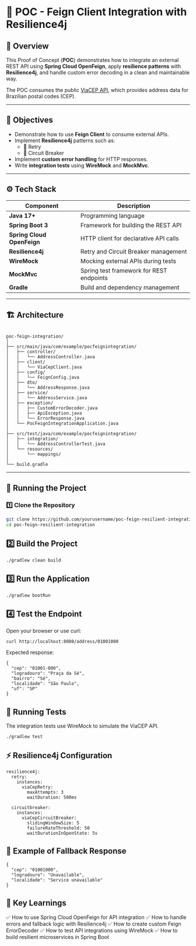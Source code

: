 # 🧩 POC - Feign Client Integration with Resilience4j

## 📖 Overview
This Proof of Concept (**POC**) demonstrates how to integrate an external REST API using **Spring Cloud OpenFeign**, apply **resilience patterns** with **Resilience4j**, and handle custom error decoding in a clean and maintainable way.

The POC consumes the public [ViaCEP API](https://viacep.com.br/), which provides address data for Brazilian postal codes (CEP).

---

## 🧠 Objectives
- Demonstrate how to use **Feign Client** to consume external APIs.
- Implement **Resilience4j** patterns such as:
  - 🔁 Retry
  - 🚦 Circuit Breaker
- Implement **custom error handling** for HTTP responses.
- Write **integration tests** using **WireMock** and **MockMvc**.

---

## ⚙️ Tech Stack

| Component | Description |
|------------|-------------|
| **Java 17+** | Programming language |
| **Spring Boot 3** | Framework for building the REST API |
| **Spring Cloud OpenFeign** | HTTP client for declarative API calls |
| **Resilience4j** | Retry and Circuit Breaker management |
| **WireMock** | Mocking external APIs during tests |
| **MockMvc** | Spring test framework for REST endpoints |
| **Gradle** | Build and dependency management |

---

## 🏗️ Architecture

````

poc-feign-integration/
│
├── src/main/java/com/example/pocfeignintegration/
│   ├── controller/
│   │   └── AddressController.java
│   ├── client/
│   │   └── ViaCepClient.java
│   ├── config/
│   │   └── FeignConfig.java
│   ├── dto/
│   │   └── AddressResponse.java
│   ├── service/
│   │   └── AddressService.java
│   ├── exception/
│   │   ├── CustomErrorDecoder.java
│   │   ├── ApiException.java
│   │   └── ErrorResponse.java
│   └── PocFeignIntegrationApplication.java
│
├── src/test/java/com/example/pocfeignintegration/
│   ├── integration/
│   │   └── AddressControllerTest.java
│   └── resources/
│       └── mappings/
│
└── build.gradle
````

---

## 🚀 Running the Project

### **1️⃣ Clone the Repository**

```bash
git clone https://github.com/yourusername/poc-feign-resilient-integration.git
cd poc-feign-resilient-integration

````
## 2️⃣ Build the Project

````
./gradlew clean build

````

## 3️⃣ Run the Application

````
./gradlew bootRun

````

## 4️⃣ Test the Endpoint

Open your browser or use curl:

````
curl http://localhost:8080/address/01001000

````

Expected response:

````
{
  "cep": "01001-000",
  "logradouro": "Praça da Sé",
  "bairro": "Sé",
  "localidade": "São Paulo",
  "uf": "SP"
}

````

## 🧪 Running Tests

The integration tests use WireMock to simulate the ViaCEP API.

````
./gradlew test

````

## ⚡ Resilience4j Configuration

````
resilience4j:
  retry:
    instances:
      viaCepRetry:
        maxAttempts: 3
        waitDuration: 500ms

  circuitbreaker:
    instances:
      viaCepCircuitBreaker:
        slidingWindowSize: 5
        failureRateThreshold: 50
        waitDurationInOpenState: 5s

````

## 🧱 Example of Fallback Response

````
{
  "cep": "01001000",
  "logradouro": "Unavailable",
  "localidade": "Service unavailable"
}

````

## 🧩 Key Learnings

✅ How to use Spring Cloud OpenFeign for API integration
✅ How to handle errors and fallback logic with Resilience4j
✅ How to create custom Feign ErrorDecoder
✅ How to test API integrations using WireMock
✅ How to build resilient microservices in Spring Boot
